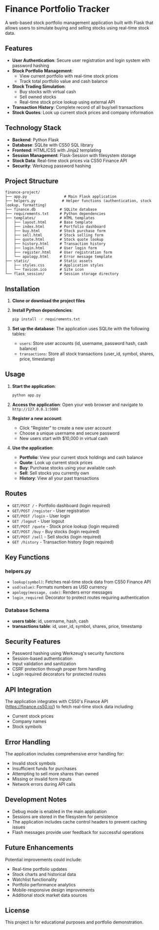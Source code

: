 # Finance Portfolio Tracker

A web-based stock portfolio management application built with Flask that allows users to simulate buying and selling stocks using real-time stock data.

## Features

- **User Authentication**: Secure user registration and login system with password hashing
- **Stock Portfolio Management**: 
  - View current portfolio with real-time stock prices
  - Track total portfolio value and cash balance
- **Stock Trading Simulation**:
  - Buy stocks with virtual cash
  - Sell owned stocks
  - Real-time stock price lookup using external API
- **Transaction History**: Complete record of all buy/sell transactions
- **Stock Quotes**: Look up current stock prices and company information

## Technology Stack

- **Backend**: Python Flask
- **Database**: SQLite with CS50 SQL library
- **Frontend**: HTML/CSS with Jinja2 templating
- **Session Management**: Flask-Session with filesystem storage
- **Stock Data**: Real-time stock prices via CS50 Finance API
- **Security**: Werkzeug password hashing

## Project Structure

```
finance-project/
├── app.py                 # Main Flask application
├── helpers.py            # Helper functions (authentication, stock lookup, formatting)
├── finance.db           # SQLite database
├── requirements.txt     # Python dependencies
├── templates/           # HTML templates
│   ├── layout.html      # Base template
│   ├── index.html       # Portfolio dashboard
│   ├── buy.html         # Stock purchase form
│   ├── sell.html        # Stock selling form
│   ├── quote.html       # Stock quote lookup
│   ├── history.html     # Transaction history
│   ├── login.html       # User login form
│   ├── register.html    # User registration form
│   └── apology.html     # Error message template
├── static/              # Static assets
│   ├── styles.css       # Application styles
│   └── favicon.ico      # Site icon
└── flask_session/       # Session storage directory
```

## Installation

1. **Clone or download the project files**

2. **Install Python dependencies**:
   ```bash
   pip install -r requirements.txt
   ```

3. **Set up the database**:
   The application uses SQLite with the following tables:
   - `users`: Store user accounts (id, username, password hash, cash balance)
   - `transactions`: Store all stock transactions (user_id, symbol, shares, price, timestamp)

## Usage

1. **Start the application**:
   ```bash
   python app.py
   ```

2. **Access the application**:
   Open your web browser and navigate to `http://127.0.0.1:5000`

3. **Register a new account**:
   - Click "Register" to create a new user account
   - Choose a unique username and secure password
   - New users start with $10,000 in virtual cash

4. **Use the application**:
   - **Portfolio**: View your current stock holdings and cash balance
   - **Quote**: Look up current stock prices
   - **Buy**: Purchase stocks using your available cash
   - **Sell**: Sell stocks you currently own
   - **History**: View all your past transactions

## Routes

- `GET/POST /` - Portfolio dashboard (login required)
- `GET/POST /register` - User registration
- `GET/POST /login` - User login
- `GET /logout` - User logout
- `GET/POST /quote` - Stock price lookup (login required)
- `GET/POST /buy` - Buy stocks (login required)
- `GET/POST /sell` - Sell stocks (login required)
- `GET /history` - Transaction history (login required)

## Key Functions

### helpers.py
- `lookup(symbol)`: Fetches real-time stock data from CS50 Finance API
- `usd(value)`: Formats numbers as USD currency
- `apology(message, code)`: Renders error messages
- `login_required`: Decorator to protect routes requiring authentication

### Database Schema
- **users table**: id, username, hash, cash
- **transactions table**: id, user_id, symbol, shares, price, timestamp

## Security Features

- Password hashing using Werkzeug's security functions
- Session-based authentication
- Input validation and sanitization
- CSRF protection through proper form handling
- Login required decorators for protected routes

## API Integration

The application integrates with CS50's Finance API (https://finance.cs50.io/) to fetch real-time stock data including:
- Current stock prices
- Company names
- Stock symbols

## Error Handling

The application includes comprehensive error handling for:
- Invalid stock symbols
- Insufficient funds for purchases
- Attempting to sell more shares than owned
- Missing or invalid form inputs
- Network errors during API calls

## Development Notes

- Debug mode is enabled in the main application
- Sessions are stored in the filesystem for persistence
- The application includes cache control headers to prevent caching issues
- Flash messages provide user feedback for successful operations

## Future Enhancements

Potential improvements could include:
- Real-time portfolio updates
- Stock charts and historical data
- Watchlist functionality
- Portfolio performance analytics
- Mobile-responsive design improvements
- Additional stock market data sources

## License

This project is for educational purposes and portfolio demonstration.
